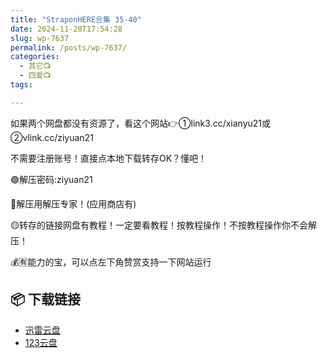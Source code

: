 ```yaml
---
title: "StraponHERE合集 35-40"
date: 2024-11-20T17:54:28
slug: wp-7637
permalink: /posts/wp-7637/
categories:
  - 其它📺
  - 四爱📺
tags:

---
```


如果两个网盘都没有资源了，看这个网站👉①link3.cc/xianyu21或②vlink.cc/ziyuan21

不需要注册账号！直接点本地下载转存OK？懂吧！

🟢解压密码:ziyuan21

🔵解压用解压专家！(应用商店有)

🟡转存的链接网盘有教程！一定要看教程！按教程操作！不按教程操作你不会解压！

💰🈶能力的宝，可以点左下角赞赏支持一下网站运行

## 📦 下载链接
- [迅雷云盘](https://blziyuan21.com/pay-download/7637?key=0d3de61bb5&down_id=0)
- [123云盘](https://blziyuan21.com/pay-download/7637?key=0d3de61bb5&down_id=1)

